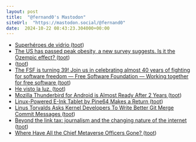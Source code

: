 ```yaml
---
layout: post
title:  "@fernand0's Mastodon"
siteUrl:  "https://mastodon.social/@fernand0"
date:  2024-10-22 08:43:23.304000+00:00
---
```

*  [Superhéroes de vidrio ](https://www.flickr.com/photos/fernand0/54052307550) ([toot](https://mastodon.social/@fernand0/113350187634003042))
*  [The US has passed peak obesity, a new survey suggests. Is it the Ozempic effect? ](https://www.independent.co.uk/news/health/obesity-rates-us-ozempic-weight-loss-b2624064.htm) ([toot](https://mastodon.social/@fernand0/113350163602474339))
*  [ ](https://mastodon.social/@BurpBlog) ([toot](https://mastodon.social/@fernand0/113350121076799294))
*  [The FSF is turning 39! Join us in celebrating almost 40 years of fighting for software freedom — Free Software Foundation — Working together for free software ](https://www.fsf.org/blogs/community/fsf-turns-3) ([toot](https://mastodon.social/@fernand0/113349141784948629))
*  [He visto la luz. ](https://avecesunafoto.wordpress.com/2024/10/21/he-visto-la-luz-29) ([toot](https://mastodon.social/@fernand0/113348475071365007))
*  [Mozilla Thunderbird for Android is Almost Ready After 2 Years ](https://news.itsfoss.com/thunderbird-for-android-beta) ([toot](https://mastodon.social/@fernand0/113348460853317083))
*  [Linux-Powered E-Ink Tablet by Pine64 Makes a Return ](https://www.omgubuntu.co.uk/2024/10/pinenote-linux-powered-e-ink-tablet-return) ([toot](https://mastodon.social/@fernand0/113346682351949486))
*  [Linus Torvalds Asks Kernel Developers To Write Better Git Merge Commit Messages ](https://www.phoronix.com/news/Linus-Better-Commit-Message) ([toot](https://mastodon.social/@fernand0/113346300167996650))
*  [Beyond the link tax: journalism and the changing nature of the internet ](https://www.halifaxexaminer.ca/beyond-the-link-tax-journalism-and-the-changing-nature-of-the-internet) ([toot](https://mastodon.social/@fernand0/113346104549231696))
*  [Where Have All the Chief Metaverse Officers Gone? ](https://www.wired.com/story/where-have-all-the-chief-metaverse-officers-gone) ([toot](https://mastodon.social/@fernand0/113345836151509893))
